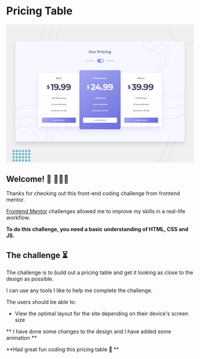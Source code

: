 # Pricing Table

![Design preview for the Testimonials grid section coding challenge](./design/desktop-preview.jpg)

## Welcome! 👋 🙎🏽‍♂️

Thanks for checking out this front-end coding challenge from frontend mentor.

[Frontend Mentor](https://www.frontendmentor.io) challenges allowed me to improve my skills in a real-life workflow.

**To do this challenge, you need a basic understanding of HTML, CSS and JS.**

## The challenge ⏳

The challenge is to build out a pricing table and get it looking as close to the design as possible.

I can use any tools I like to help me complete the challenge.

The users should be able to:

- View the optimal layout for the site depending on their device's screen size

** I have done some changes to the design and I have added some animation **

**Had great fun coding this pricing table 🚀 **
